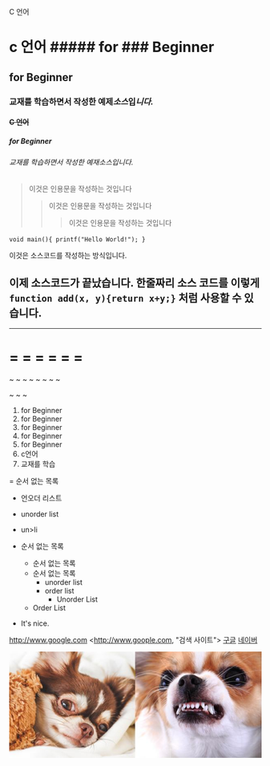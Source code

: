 C 언어

# c 언어 ##### for ### Beginner



## for Beginner 

### 교재를 **학습**하면서 작성한 __예제__*소스*입***니다.***

#### ~~C 언어~~

##### for Beginner

###### 교재를 학습하면서 작성한 예재소스입니다.
> 이것은 인용문을 작성하는 것입니다
>> 이것은 인용문을 작성하는 것입니다
>>> 이것은 인용문을 작성하는 것입니다

`void main(){
printf("Hello World!");
}
`

이것은 소스코드를 작성하는 방식입니다.


이제 소스코드가 끝났습니다.
한줄짜리 소스 코드를 이렇게 `function add(x, y){return x+y;}` 처럼 사용할 수 있습니다.
-----

- - - - - - 

= = = = = =
======

~ ~ ~ ~ ~ ~ ~ ~ 

~ ~ ~

1. for Beginner
2. for Beginner
3. for Beginner
4. for Beginner
8. for Beginner
7. c언어
9. 교재를 학습


= 순서 없는 목록
- 언오더 리스트
- unorder list
- un>li


- 순서 없는 목록
    -   순서 없는 목록
    -   순서 없는 목록
          - unorder list
          - order list
            -   Unorder List
    -   Order List
- It's nice.


<http://www.google.com>
<http://www.goople.com, "검색 사이트">
[구글](http://www.naver.com)
[네이버](http://www.naver.com, "네이버사이트")


![이미지 올리기](/images/chihuahua.jpg)
